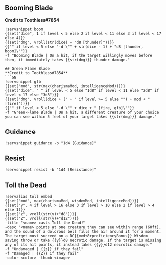 ## Booming Blade
**Credit to Toothless#7854**
```GN
!servsnippet boom
{{set("dice", 1 if level < 5 else 2 if level < 11 else 3 if level < 17 else 4)}}
{{set("dmg", vroll(str(dice) + "d8 [thunder]"))}}
{{"" if level < 5 else "-d \"" + str(dice - 1) + "d8 [thunder, boom]\""}}
-f "Booming Blade | On a hit, if the target willingly moves before then, it immediately takes {{str(dmg)}} thunder damage."

## Green Flame Blade
**Credit to Toothless#7854**
```GN
!servsnippet gfb
{{set("mod", str(max(charismaMod, intelligenceMod)))}}
{{set("dice", " " if level < 5 else "1d8" if level < 11 else "2d8" if level < 17 else "3d8")}}
{{set("dmg", vroll(dice + (" + " if level >= 5 else "") + mod + " [fire]"))}}
{{"" if level < 5 else "-d \"" + dice + " [fire, gfb]\""}}
-f "Green-Flame Blade | On a hit, a different creature of your choice you can see within 5 feet of your target takes {{str(dmg)}} damage."
```

## Guidance
```GN
!servsnippet guidance -b "1d4 [Guidance]"
```

## Resist
```GN
!servsnippet resist -b "1d4 [Resistance]"
```

## Toll the Dead
```GN
!servalias toll embed
{{set("mod", max(charismaMod, wisdomMod, intelligenceMod))}}
{{set("y", 4 if level > 16 else 3 if level > 10 else 2 if level > 4 else 1)}}
{{set("z", vroll(str(y)+"d8"))}}
{{set("Z", vroll(str(y)+"d12"))}}
-title "<name> casts Toll the Dead!"
-desc "<name> points at one creature they can see within range (60ft), and the sound of a dolorous bell fills the air around it for a moment. The target must succeed on a DC{{mod+8+proficiencyBonus}} Wisdom saving throw or take {{y}}d8 necrotic damage. If the target is missing any of its hit points, it instead takes {{y}}d12 necrotic damage."
-f "Undamaged | {{z}} if they fail"
-f "Damaged | {{Z}} if they fail"
-color <color> -thumb <image>
```
